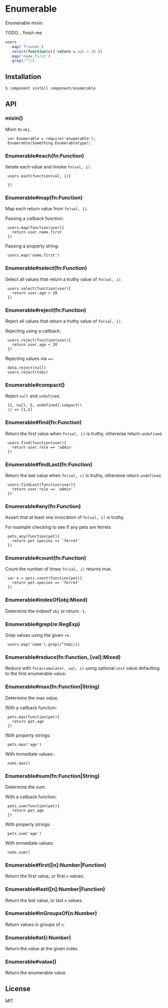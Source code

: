 
# Enumerable

  Enumerable mixin.

  TODO... finish me

```js
users
  .map('friends')
  .select(function(u){ return u.age > 20 })
  .map('name.first')
  .grep(/^T/)
```

## Installation

    $ component install component/enumerable

## API

### mixin()

  Mixin to `obj`.
  
     var Enumerable = require('enumerable');
     Enumerable(Something.Enumerabletype);

### Enumerable#each(fn:Function)

  Iterate each value and invoke `fn(val, i)`.
  
     users.each(function(val, i){
       
     })

### Enumerable#map(fn:Function)

  Map each return value from `fn(val, i)`.
  
  Passing a callback function:
  
     users.map(function(user){
       return user.name.first
     })
  
  Passing a property string:
  
     users.map('name.first')

### Enumerable#select(fn:Function)

  Select all values that return a truthy value of `fn(val, i)`.
  
     users.select(function(user){
       return user.age > 20
     })

### Enumerable#reject(fn:Function)

  Reject all values that return a truthy value of `fn(val, i)`.
  
  Rejecting using a callback:
  
     users.reject(function(user){
       return user.age < 20
     })
  
  Rejecting values via `==`:
  
     data.reject(null)
     users.reject(tobi)

### Enumerable#compact()

  Reject `null` and `undefined`.
  
     [1, null, 5, undefined].compact()
     // => [1,5]

### Enumerable#find(fn:Function)

  Return the first value when `fn(val, i)` is truthy,
  otherwise return `undefined`.
  
     users.find(function(user){
       return user.role == 'admin'
     })

### Enumerable#findLast(fn:Function)

  Return the last value when `fn(val, i)` is truthy,
  otherwise return `undefined`.
  
     users.findLast(function(user){
       return user.role == 'admin'
     })

### Enumerable#any(fn:Function)

  Assert that at least one invocation of `fn(val, i)` is truthy.
  
  For example checking to see if any pets are ferrets
  
     pets.any(function(pet){
       return pet.species == 'ferret'
     })

### Enumerable#count(fn:Function)

  Count the number of times `fn(val, i)` returns true.
  
     var n = pets.count(function(pet){
       return pet.species == 'ferret'
     })

### Enumerable#indexOf(obj:Mixed)

  Determine the indexof `obj` or return `-1`.

### Enumerable#grep(re:RegExp)

  Grep values using the given `re`.
  
     users.map('name').grep(/^tobi/i)

### Enumerable#reduce(fn:Function, [val]:Mixed)

  Reduce with `fn(accumulator, val, i)` using
  optional `init` value defaulting to the first
  enumerable value.

### Enumerable#max(fn:Function|String)

  Determine the max value.
  
  With a callback function:
  
     pets.max(function(pet){
       return pet.age
     })
  
  With property strings:
  
     pets.max('age')
  
  With immediate values::
  
     nums.max()

### Enumerable#sum(fn:Function|String)

  Determine the sum.
  
  With a callback function:
  
     pets.sum(function(pet){
       return pet.age
     })
  
  With property strings:
  
     pets.sum('age')
  
  With immediate values:
  
     nums.sum()

### Enumerable#first([n]:Number|Function)

  Return the first value, or first `n` values.

### Enumerable#last([n]:Number|Function)

  Return the last value, or last `n` values.

### Enumerable#inGroupsOf(n:Number)

  Return values in groups of `n`.

### Enumerable#at(i:Number)

  Return the value at the given index.

### Enumerable#value()

  Return the enumerable value.

## License

  MIT


